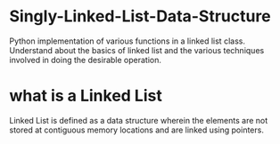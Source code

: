 # Singly-Linked-List-Data-Structure
Python implementation of various functions in a linked list class. Understand about the basics of linked list and the various techniques involved in doing the desirable operation.

# what is a Linked List
Linked List is defined as a data structure wherein the elements are not stored at contiguous memory locations and are linked using pointers.

